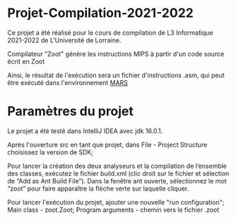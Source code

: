 # Projet-Compilation-2021-2022
Ce projet a été réalisé pour le cours de compilation de L3 Informatique 2021-2022 de L'Université de Lorraine.

Compilateur "Zoot" génère les instructions MIPS à partir d'un code source écrit en Zoot

Ainsi, le résultat de l'exécution sera un fichier d'instructions .asm, qui peut être exécuté dans l'environnement [MARS]([https://www.google.com](http://courses.missouristate.edu/kenvollmar/mars/))

# Paramètres du projet
Le projet a été testé dans IntelliJ IDEA avec jdk 16.0.1.

Après l'ouverture src en tant que projet, dans File - Project Structure choisissez la version de SDK;

Pour lancer la création des deux analyseurs et la compilation de l’ensemble des classes, exécutez le fichier build.xml (clic droit sur le fichier et sélection de “Add as Ant Build File”). Dans la fenêtre ant ouverte, sélectionnez le mot “zoot” pour faire apparaître la flèche verte sur laquelle cliquer.

Pour lancer l'exécution du projet, ajouter une nouvelle "run configuration"; Main class - zoot.Zoot; Program arguments - chemin vers le fichier .zoot
